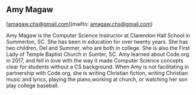 ## Amy Magaw

[amagaw.chs@gmail.com](mailto: amagaw.chs@gmail.com)

Amy Magaw is the Computer Science Instructor at Clarendon Hall School in Summerton, SC. She has been in education for over twenty years.  She has two children, Del and Summer, who are both in college.  She is also the First Lady of Temple Baptist Church in Sumter, SC.  Amy learned about Code.org in 2017, and fell in love with the way it made Computer Science concepts clear for students without a CS background.  When Amy is not facilitating in partnership with Code.org, she is writing Christian fiction, writing Christian music and lyrics, playing the piano,working at church, or watching her son play college baseball.  